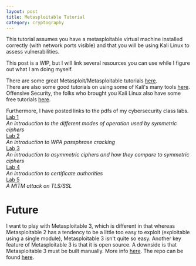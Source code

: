 ```yaml
---
layout: post
title: Metasploitable Tutorial
category: cryptography
---
```


This tutorial assumes you have a metasploitable virtual machine installed
correctly (with network ports visible) and that you will be using Kali Linux to
assess vulnerabilities.

This post is a WIP, but I will link several resources you can use while I figure
out what I am doing myself.

There are some great Metasploit/Metasploitable tutorials [here](http://www.hackingtutorials.org/metasploit-tutorials/).  
There are also some good tutorials on using some of Kali's many tools [here](https://null-byte.wonderhowto.com/how-to/).  
Offensive Security, the folks who brought you Kali Linux also have some free
tutorials [here](https://www.offensive-security.com/metasploit-unleashed/).  

Furthermore, I have posted links to the pdfs of my cybersecurity class labs.  
[Lab 1](/public/files/LAB1.pdf)  
*An introduction to the different modes of operation used by symmetric ciphers*  
[Lab 2](/public/files/LAB2.pdf)  
*An introduction to WPA passphrase cracking*  
[Lab 3](/public/files/LAB3.pdf)  
*An introduction to asymmetric ciphers and how they compare to symmetric ciphers*  
[Lab 4](/public/files/LAB4.pdf)  
*An introduction to certificate authorities*  
[Lab 5](/public/files/Lab5.pdf)  
*A MITM attack on TLS/SSL*  

# Future
I want to play with Metasploitable 3, which is different in that whereas
Metasploitable 2 has a tendency to be a little too easy to exploit (exploitable
using a single module), Metasploitable 3 isn't quite so easy. Another key
feature of Metasploitable 3 is that it is open source. A downside is that
Metasploitable 3 must be built manually. More info [here](https://community.rapid7.com/community/metasploit/blog/2016/11/15/test-your-might-with-the-shiny-new-metasploitable3). The repo can be found [here](https://github.com/rapid7/metasploitable3/).

<!-- <script>
var remote_ip = prompt("Please enter Metasploitable's IP address");
var host_ip = prompt("Please enter your IP address");
document.getElementById('remote_ip_addr').innerHTML = remote_ip;
document.getElementById('host_ip_addr').innerHTML = host_ip;
</script> -->
